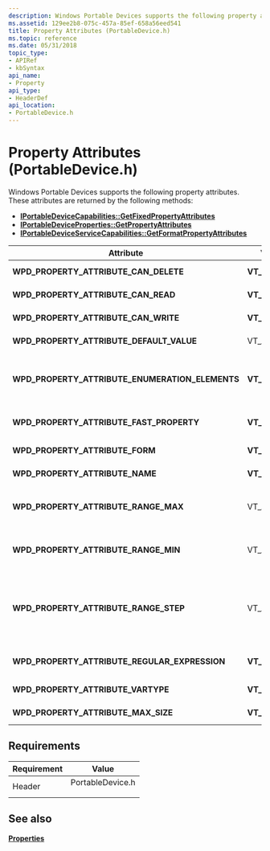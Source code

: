 ```yaml
---
description: Windows Portable Devices supports the following property attributes.
ms.assetid: 129ee2b8-075c-457a-85ef-658a56eed541
title: Property Attributes (PortableDevice.h)
ms.topic: reference
ms.date: 05/31/2018
topic_type: 
- APIRef
- kbSyntax
api_name: 
- Property
api_type: 
- HeaderDef
api_location: 
- PortableDevice.h
---
```


# Property Attributes (PortableDevice.h)

Windows Portable Devices supports the following property attributes. These attributes are returned by the following methods:

-   [**IPortableDeviceCapabilities::GetFixedPropertyAttributes**](/windows/desktop/api/PortableDeviceApi/nf-portabledeviceapi-iportabledevicecapabilities-getfixedpropertyattributes)
-   [**IPortableDeviceProperties::GetPropertyAttributes**](/windows/desktop/api/PortableDeviceApi/nf-portabledeviceapi-iportabledeviceproperties-getpropertyattributes)
-   [**IPortableDeviceServiceCapabilities::GetFormatPropertyAttributes**](/windows/desktop/api/PortableDeviceAPI/nf-portabledeviceapi-iportabledeviceservicecapabilities-getformatpropertyattributes)



| Attribute                                           | VarType         | Description                                                                                                                                                                                                                                                                                                                                                                                    |
|-----------------------------------------------------|-----------------|------------------------------------------------------------------------------------------------------------------------------------------------------------------------------------------------------------------------------------------------------------------------------------------------------------------------------------------------------------------------------------------------|
| **WPD\_PROPERTY\_ATTRIBUTE\_CAN\_DELETE**           | **VT\_BOOL**    | A Boolean value that specifies whether the client can delete the property. To delete a property, set its value to VT\_EMPTY.                                                                                                                                                                                                                                                                   |
| **WPD\_PROPERTY\_ATTRIBUTE\_CAN\_READ**             | **VT\_BOOL**    | A Boolean value that specifies whether the client can read the property.                                                                                                                                                                                                                                                                                                                       |
| **WPD\_PROPERTY\_ATTRIBUTE\_CAN\_WRITE**            | **VT\_BOOL**    | A Boolean value that specifies whether the client can modify the property.                                                                                                                                                                                                                                                                                                                     |
| **WPD\_PROPERTY\_ATTRIBUTE\_DEFAULT\_VALUE**        | VT\_*XXXX*      | A value that is defined by the device that specifies the default value of a property. This applies to writeable properties only.                                                                                                                                                                                                                                                               |
| **WPD\_PROPERTY\_ATTRIBUTE\_ENUMERATION\_ELEMENTS** | **VT\_UNKNOWN** | An [**IPortableDevicePropVariantCollection**](iportabledevicepropvariantcollection.md) interface that contains a collection of values for a property whose **WPD\_PROPERTY\_ATTRIBUTE\_FORM** attribute is **WPD\_PROPERTY\_ATTRIBUTE\_FORM\_ENUMERATION**. The data type depends on the property being queried.                                                                              |
| **WPD\_PROPERTY\_ATTRIBUTE\_FAST\_PROPERTY**        | **VT\_BOOL**    | If True, then this property belongs to the *fast properties* group. These are properties that can be retrieved from the device quickly.                                                                                                                                                                                                                                                        |
| **WPD\_PROPERTY\_ATTRIBUTE\_FORM**                  | **VT\_UI4**     | A [**WpdAttributeForm**](wpdattributeform.md) enumerated value that specifies the form of the valid values allowed for this property.                                                                                                                                                                                                                                                         |
| **WPD\_PROPERTY\_ATTRIBUTE\_NAME**                  | **VT\_LPWSTR**  | A string that specifies the script-friendly name of the property. Valid characters are alphanumeric \[a-zA-Z0-9\] and '\_'.                                                                                                                                                                                                                                                                    |
| **WPD\_PROPERTY\_ATTRIBUTE\_RANGE\_MAX**            | VT\_*XXXX*      | The maximum value for a property whose **WPD\_PROPERTY\_ATTRIBUTE\_FORM** attribute is **WPD\_PROPERTY\_ATTRIBUTE\_FORM\_RANGE**. The data type can be any of the numeric types.                                                                                                                                                                                                               |
| **WPD\_PROPERTY\_ATTRIBUTE\_RANGE\_MIN**            | VT\_*XXXX*      | The minimum value for a property whose **WPD\_PROPERTY\_ATTRIBUTE\_FORM** attribute is **WPD\_PROPERTY\_ATTRIBUTE\_FORM\_RANGE**. The data type can be any of the numeric types.                                                                                                                                                                                                               |
| **WPD\_PROPERTY\_ATTRIBUTE\_RANGE\_STEP**           | VT\_*XXXX*      | The step value for a property whose **WPD\_PROPERTY\_ATTRIBUTE\_FORM** attribute is **WPD\_PROPERTY\_ATTRIBUTE\_FORM\_RANGE**. The step specifies by how much a range property must change. For example, a property with a minimum value of 10, a maximum value of 20, and a step of 5 could have the following values: **10**, **15**, **20**. The data type can be any of the numeric types. |
| **WPD\_PROPERTY\_ATTRIBUTE\_REGULAR\_EXPRESSION**   | **VT\_LPWSTR**  | A regular expression string that specifies acceptable values for properties whose form is **WPD\_PROPERTY\_ATTRIBUTE\_FORM\_REGULAR\_EXPRESSION**.                                                                                                                                                                                                                                             |
| **WPD\_PROPERTY\_ATTRIBUTE\_VARTYPE**               | **VT\_UI4**     | An integer that specifies the VARTYPE of the property, for example, **VT\_BOOL**.                                                                                                                                                                                                                                                                                                              |
| **WPD\_PROPERTY\_ATTRIBUTE\_MAX\_SIZE**             | **VT\_UI8**     | A value that specifies the maximum size for the value of this property, in bytes.                                                                                                                                                                                                                                                                                                              |



 

## Requirements



| Requirement | Value |
|-------------------|---------------------------------------------------------------------------------------------|
| Header<br/> | <dl> <dt>PortableDevice.h</dt> </dl> |



## See also

<dl> <dt>

[**Properties**](properties-and-attributes.md)
</dt> </dl>

 

 




